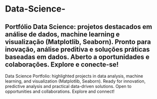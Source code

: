 # Data-Science-
Portfólio Data Science: projetos destacados em análise de dados, machine learning e visualização (Matplotlib, Seaborn). Pronto para inovação, análise preditiva e soluções práticas baseadas em dados. Aberto a oportunidades e colaborações. Explore e conecte-se!
------------------------------------------------------------------------------------------------
Data Science Portfolio: highlighted projects in data analysis, machine learning, and visualization (Matplotlib, Seaborn). Ready for innovation, predictive analysis and practical data-driven solutions. Open to opportunities and collaborations. Explore and connect!
